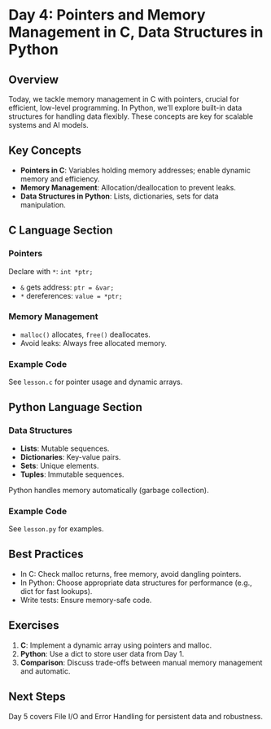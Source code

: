 # Day 4: Pointers and Memory Management in C, Data Structures in Python

## Overview
Today, we tackle memory management in C with pointers, crucial for efficient, low-level programming. In Python, we'll explore built-in data structures for handling data flexibly. These concepts are key for scalable systems and AI models.

## Key Concepts
- **Pointers in C**: Variables holding memory addresses; enable dynamic memory and efficiency.
- **Memory Management**: Allocation/deallocation to prevent leaks.
- **Data Structures in Python**: Lists, dictionaries, sets for data manipulation.

## C Language Section

### Pointers
Declare with `*`: `int *ptr;`

- `&` gets address: `ptr = &var;`
- `*` dereferences: `value = *ptr;`

### Memory Management
- `malloc()` allocates, `free()` deallocates.
- Avoid leaks: Always free allocated memory.

### Example Code
See `lesson.c` for pointer usage and dynamic arrays.

## Python Language Section

### Data Structures
- **Lists**: Mutable sequences.
- **Dictionaries**: Key-value pairs.
- **Sets**: Unique elements.
- **Tuples**: Immutable sequences.

Python handles memory automatically (garbage collection).

### Example Code
See `lesson.py` for examples.

## Best Practices
- In C: Check malloc returns, free memory, avoid dangling pointers.
- In Python: Choose appropriate data structures for performance (e.g., dict for fast lookups).
- Write tests: Ensure memory-safe code.

## Exercises
1. **C**: Implement a dynamic array using pointers and malloc.
2. **Python**: Use a dict to store user data from Day 1.
3. **Comparison**: Discuss trade-offs between manual memory management and automatic.

## Next Steps
Day 5 covers File I/O and Error Handling for persistent data and robustness.
